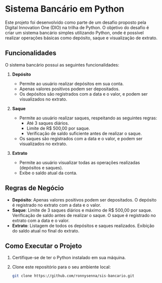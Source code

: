 # Sistema Bancário em Python

Este projeto foi desenvolvido como parte de um desafio proposto pela Digital Innovation One (DIO) na trilha de Python. O objetivo do desafio é criar um sistema bancário simples utilizando Python, onde é possível realizar operações básicas como depósito, saque e visualização de extrato.

## Funcionalidades

O sistema bancário possui as seguintes funcionalidades:

1. **Depósito**
   - Permite ao usuário realizar depósitos em sua conta.
   - Apenas valores positivos podem ser depositados.
   - Os depósitos são registrados com a data e o valor, e podem ser visualizados no extrato.

2. **Saque**
   - Permite ao usuário realizar saques, respeitando as seguintes regras:
     - Até 3 saques diários.
     - Limite de R$ 500,00 por saque.
     - Verificação de saldo suficiente antes de realizar o saque.
   - Os saques são registrados com a data e o valor, e podem ser visualizados no extrato.

3. **Extrato**
   - Permite ao usuário visualizar todas as operações realizadas (depósitos e saques).
   - Exibe o saldo atual da conta.

## Regras de Negócio

- **Depósito**: Apenas valores positivos podem ser depositados. O depósito é registrado no extrato com a data e o valor.
- **Saque**: Limite de 3 saques diários e máximo de R$ 500,00 por saque. Verificação de saldo antes de realizar o saque. O saque é registrado no extrato com a data e o valor.
- **Extrato**: Listagem de todos os depósitos e saques realizados. Exibição do saldo atual no final do extrato.

## Como Executar o Projeto

1. Certifique-se de ter o Python instalado em sua máquina.
2. Clone este repositório para o seu ambiente local:

    ```bash
   git clone https://github.com/ronnysenna/sis-bancario.git
